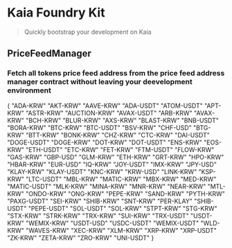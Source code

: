 # Kaia Foundry Kit
> Quickly bootstrap your development on Kaia

## PriceFeedManager 

### Fetch all tokens price feed address from the price feed address manager contract without leaving your deevelopment environment

{
  "ADA-KRW"
  "AKT-KRW"
  "AAVE-KRW"
  "ADA-USDT"
  "ATOM-USDT"
  "APT-KRW"
  "ASTR-KRW"
  "AUCTION-KRW"
  "AVAX-USDT"
  "ARB-KRW"
  "AVAX-KRW"
  "BCH-KRW"
  "BLUR-KRW"
  "AXS-KRW"
  "BLAST-KRW"
  "BNB-USDT"
  "BORA-KRW"
  "BTC-KRW"
  "BTC-USDT"
  "BSV-KRW"
  "CHF-USD"
  "BTG-KRW"
  "BTT-KRW"
  "BONK-KRW"
  "CHZ-KRW"
  "CTC-KRW"
  "DAI-USDT"
  "DOGE-USDT"
  "DOGE-KRW"
  "DOT-KRW"
  "DOT-USDT"
  "ENS-KRW"
  "EOS-KRW"
  "ETH-USDT"
  "ETC-KRW"
  "FET-KRW"
  "FTM-USDT"
  "FLOW-KRW"
  "GAS-KRW"
  "GBP-USD"
  "GLM-KRW"
  "ETH-KRW"
  "GRT-KRW"
  "HPO-KRW"
  "HBAR-KRW"
  "EUR-USD"
  "IQ-KRW"
  "JOY-USDT"
  "IMX-KRW"
  "JPY-USD"
  "KLAY-KRW"
  "KLAY-USDT"
  "KNC-KRW"
  "KRW-USD"
  "LINK-KRW"
  "KSP-KRW"
  "LTC-USDT"
  "MBL-KRW"
  "MATIC-KRW"
  "MBX-KRW"
  "MED-KRW"
  "MATIC-USDT"
  "MLK-KRW"
  "MINA-KRW"
  "MNR-KRW"
  "NEAR-KRW"
  "MTL-KRW"
  "ONDO-KRW"
  "ONG-KRW"
  "PEPE-KRW"
  "SAND-KRW"
  "PYTH-KRW"
  "PAXG-USDT"
  "SEI-KRW"
  "SHIB-KRW"
  "SNT-KRW"
  "PER-KLAY"
  "SHIB-USDT"
  "PEPE-USDT"
  "SOL-USDT"
  "SOL-KRW"
  "STPT-KRW"
  "STG-KRW"
  "STX-KRW"
  "STRK-KRW"
  "TRX-KRW"
  "SUI-KRW"
  "TRX-USDT"
  "USDT-KRW"
  "WEMIX-KRW"
  "USDT-USD"
  "USDC-USDT"
  "WEMIX-USDT"
  "WLD-KRW"
  "WAVES-KRW"
  "XEC-KRW"
  "XLM-KRW"
  "XRP-KRW"
  "XRP-USDT"
  "ZK-KRW"
  "ZETA-KRW"
  "ZRO-KRW"
  "UNI-USDT"
}
